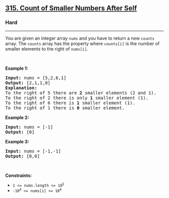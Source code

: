 <h2><a href="https://leetcode.com/problems/count-of-smaller-numbers-after-self/">315. Count of Smaller Numbers After Self</a></h2><h3>Hard</h3><hr><div><p>You are given an integer array <code>nums</code> and you have to return a new <code>counts</code> array. The <code>counts</code> array has the property where <code>counts[i]</code> is the number of smaller elements to the right of <code>nums[i]</code>.</p>

<p>&nbsp;</p>
<p><strong>Example 1:</strong></p>

<pre><strong>Input:</strong> nums = [5,2,6,1]
<strong>Output:</strong> [2,1,1,0]
<strong>Explanation:</strong>
To the right of 5 there are <b>2</b> smaller elements (2 and 1).
To the right of 2 there is only <b>1</b> smaller element (1).
To the right of 6 there is <b>1</b> smaller element (1).
To the right of 1 there is <b>0</b> smaller element.
</pre>

<p><strong>Example 2:</strong></p>

<pre><strong>Input:</strong> nums = [-1]
<strong>Output:</strong> [0]
</pre>

<p><strong>Example 3:</strong></p>

<pre><strong>Input:</strong> nums = [-1,-1]
<strong>Output:</strong> [0,0]
</pre>

<p>&nbsp;</p>
<p><strong>Constraints:</strong></p>

<ul>
	<li><code>1 &lt;= nums.length &lt;= 10<sup>5</sup></code></li>
	<li><code>-10<sup>4</sup> &lt;= nums[i] &lt;= 10<sup>4</sup></code></li>
</ul>
</div>
